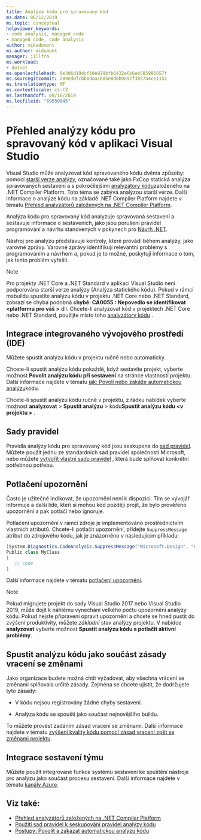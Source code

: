 ```yaml
---
title: Analýza kódu pro spravovaný kód
ms.date: 06/12/2019
ms.topic: conceptual
helpviewer_keywords:
- code analysis, managed code
- managed code, code analysis
author: mikadumont
ms.author: midumont
manager: jillfra
ms.workload:
- dotnet
ms.openlocfilehash: 0e306d19dcf10e929bfb6432e6b6eb585996657f
ms.sourcegitcommit: 209ed0fcbb8daa1685e8d6b9a97f3857a4ce1152
ms.translationtype: MT
ms.contentlocale: cs-CZ
ms.lasthandoff: 08/16/2019
ms.locfileid: "69550845"
---
```

# <a name="overview-of-code-analysis-for-managed-code-in-visual-studio"></a>Přehled analýzy kódu pro spravovaný kód v aplikaci Visual Studio

Visual Studio může analyzovat kód spravovaného kódu dvěma způsoby: pomocí [starší verze analýzy](../code-quality/walkthrough-analyzing-managed-code-for-code-defects.md), označované také jako FxCop statická analýza spravovaných sestavení a s pokročilejšími [analyzátory kódu](../code-quality/roslyn-analyzers-overview.md)založeného na .NET Compiler Platform. Toto téma se zabývá analýzou starší verze. Další informace o analýze kódu na základě .NET Compiler Platform najdete v tématu [Přehled analyzátorů založených na .NET Compiler Platform](../code-quality/roslyn-analyzers-overview.md).

Analýza kódu pro spravovaný kód analyzuje spravovaná sestavení a sestavuje informace o sestaveních, jako jsou porušení pravidel programování a návrhu stanovených v pokynech pro [Návrh .NET](/dotnet/standard/design-guidelines/).

Nástroj pro analýzu představuje kontroly, které provádí během analýzy, jako varovné zprávy. Varovné zprávy identifikují relevantní problémy s programováním a návrhem a, pokud je to možné, poskytují informace o tom, jak tento problém vyřešit.

> [!NOTE]
> Pro projekty .NET Core a .NET Standard v aplikaci Visual Studio není podporována starší verze analýzy (Analýza statického kódu). Pokud v rámci msbuildu spustíte analýzu kódu v projektu .NET Core nebo .NET Standard, zobrazí se chyba podobná **chybě: CA0055 : Nepovedlo se identifikovat \<platformu pro váš >** dll. Chcete-li analyzovat kód v projektech .NET Core nebo .NET Standard, použijte místo toho [analyzátory kódu](../code-quality/roslyn-analyzers-overview.md) .

## <a name="ide-integrated-development-environment-integration"></a>Integrace integrovaného vývojového prostředí (IDE)

Můžete spustit analýzu kódu v projektu ručně nebo automaticky.

Chcete-li spustit analýzu kódu pokaždé, když sestavíte projekt, vyberte možnost **Povolit analýzu kódu při sestavení** na stránce vlastností projektu. Další informace najdete v tématu [jak: Povolí nebo zakáže automatickou analýzu](../code-quality/how-to-enable-and-disable-automatic-code-analysis-for-managed-code.md)kódu.

Chcete-li spustit analýzu kódu ručně v projektu, z řádku nabídek vyberte možnost **analyzovat** > **Spustit analýzu** > kódu**Spustit analýzu kódu \<v projektu >** .

## <a name="rule-sets"></a>Sady pravidel

Pravidla analýzy kódu pro spravovaný kód jsou seskupena do [sad pravidel](../code-quality/using-rule-sets-to-group-code-analysis-rules.md). Můžete použít jednu ze standardních sad pravidel společnosti Microsoft, nebo můžete [vytvořit vlastní sadu pravidel](../code-quality/how-to-create-a-custom-rule-set.md) , která bude splňovat konkrétní potřebnou potřebu.

## <a name="suppress-warnings"></a>Potlačení upozornění

Často je užitečné indikovat, že upozornění není k dispozici. Tím se vývojář informuje a další lidé, kteří si mohou kód později projít, že bylo prověřeno upozornění a pak potlačí nebo ignoruje.

Potlačení upozornění v rámci zdroje je implementováno prostřednictvím vlastních atributů. Chcete-li potlačit upozornění, přidejte `SuppressMessage` atribut do zdrojového kódu, jak je znázorněno v následujícím příkladu:

```csharp
[System.Diagnostics.CodeAnalysis.SuppressMessage("Microsoft.Design", "CA1039:ListsAreStrongTyped")]
Public class MyClass
{
   // code
}
```

Další informace najdete v tématu [potlačení upozornění](../code-quality/in-source-suppression-overview.md).

> [!NOTE]
> Pokud migrujete projekt do sady Visual Studio 2017 nebo Visual Studio 2019, může dojít k náhlému vynechání velkého počtu upozornění analýzy kódu. Pokud nejste připraveni opravit upozornění a chcete se hned pustit do zvýšení produktivity, můžete *základní* stav analýzy projektu. V nabídce **analyzovat** vyberte možnost **Spustit analýzu kódu a potlačit aktivní problémy**.

## <a name="run-code-analysis-as-part-of-check-in-policy"></a>Spustit analýzu kódu jako součást zásady vracení se změnami

Jako organizace budete možná chtít vyžadovat, aby všechna vrácení se změnami splňovala určité zásady. Zejména se chcete ujistit, že dodržujete tyto zásady:

- V kódu nejsou registrovány žádné chyby sestavení.

- Analýza kódu se spouští jako součást nejnovějšího buildu.

To můžete provést zadáním zásad vracení se změnami. Další informace najdete v tématu [zvýšení kvality kódu pomocí zásad vracení zpět se změnami projektu](../code-quality/how-to-create-or-update-standard-code-analysis-check-in-policies.md).

## <a name="team-build-integration"></a>Integrace sestavení týmu

Můžete použít integrované funkce systému sestavení ke spuštění nástroje pro analýzu jako součást procesu sestavení. Další informace najdete v tématu [kanály Azure](/azure/devops/pipelines/index?view=vsts).

## <a name="see-also"></a>Viz také:

- [Přehled analyzátorů založených na .NET Compiler Platform](../code-quality/roslyn-analyzers-overview.md)
- [Použití sad pravidel k seskupování pravidel analýzy kódu](../code-quality/using-rule-sets-to-group-code-analysis-rules.md)
- [Postupy: Povolit a zakázat automatickou analýzu kódu](../code-quality/how-to-enable-and-disable-automatic-code-analysis-for-managed-code.md)
